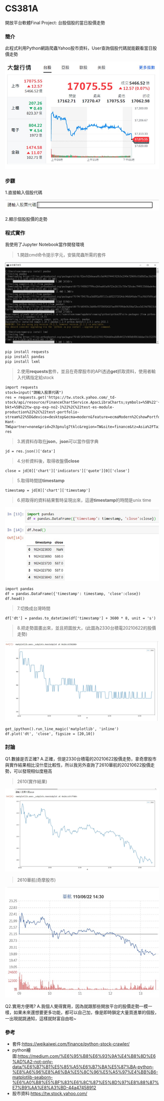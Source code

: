 # CS381A

開放平台軟體Final Project: 台股個股的當日股價走勢

### 簡介
此程式利用Python網路爬蟲Yahoo股市資料，User查詢個股代碼就能觀看當日股價走勢

![image](https://github.com/happy34083408/CS381A/blob/main/twstock.jpg)
### 步驟
1.直接輸入個股代碼

![image](https://github.com/happy34083408/CS381A/blob/main/input.jpg)

2.顯示個股股價的走勢

### 程式實作
我使用了Jupyter Notebook當作開發環境

> 1.開啟cmd命令提示字元，安裝爬蟲所需的套件

![image](https://github.com/happy34083408/CS381A/blob/main/cmd.jpg)
```
pip install requests
pip install pandas
pip install lxml
```

> 2.使用**requests**套件，並且在奇摩股市的API透過**get**抓取資料，使用者輸入代碼指定給stock
```
import requests
stock=input("請輸入股票代碼")
res = requests.get('https://tw.stock.yahoo.com/_td-stock/api/resource/FinanceChartService.ApacLibraCharts;symbols=%5B%22'+stock+'.TW%22%5D;type=tick?bkt=%5B%22tw-qsp-exp-no2-1%22%2C%22test-es-module-production%22%2C%22test-portfolio-stream%22%5D&device=desktop&ecma=modern&feature=ecmaModern%2CshowPortfolioStream&intl=tw&lang=zh-Hant-TW&partner=none&prid=2h3pnulg7tklc&region=TW&site=finance&tz=Asia%2FTaipei&ver=1.2.902&returnMeta=true')
res
```

> 3.將資料存取在**json**，**json**可以當作個字典
```
jd = res.json()['data']
```

> 4.分析資料後，取得收盤價**close**
```
close = jd[0]['chart']['indicators']['quote'][0]['close']
```

> 5.取得時間搓**timestamp**
```
timestamp = jd[0]['chart']['timestamp']
```

> 6.把取得的資料結果暫時呈現出來，這邊**timestamp**的時間是unix time

![image](https://github.com/happy34083408/CS381A/blob/main/df.jpg)
```
import pandas
df = pandas.DataFrame({'timestamp': timestamp, 'close':close})
df.head()
```

> 7.切換成台灣時間
```
df['dt'] = pandas.to_datetime(df['timestamp'] + 3600 * 8, unit = 's')
```

> 8.把走勢圖畫出來，並且把圖放大，(此圖為2330台積電20210622的股價走勢)

![image](https://github.com/happy34083408/CS381A/blob/main/result.jpg)
```
get_ipython().run_line_magic('matplotlib', 'inline')
df.plot('dt', 'close', figsize = [20,10])
```

### 討論
Q1.數據是否正確?
A.正確，但是2330台積電的20210622股價走勢，拿奇摩股市與實作結果相比沒什麼比較性，所以我另外查詢了2610華航的20210622股價走勢，可以發現相似度極高

> 2610(實作結果)

![image](https://github.com/happy34083408/CS381A/blob/main/2610.jpg)

> 2610華航(奇摩股市)

![image](https://github.com/happy34083408/CS381A/blob/main/yahoo2610.jpg)

Q2.實用方便嗎?
A.我個人覺得實用，因為就跟那些開放平台的股價走勢一模一樣，如果未來還想要更多功能，都可以自己加，像是即時鎖定大量買進單的個股，一出現就跳通知，這樣就財富自由啦~

### 參考
- 套件:https://weikaiwei.com/finance/python-stock-crawler/
- python繪圖:https://medium.com/%E6%95%B8%E6%93%9A%E4%B8%8D%E6%AD%A2-not-only-data/%E6%B7%B1%E5%85%A5%E6%B7%BA%E5%87%BA-python-%E8%A6%96%E8%A6%BA%E5%8C%96%E5%A5%97%E4%BB%B6-matplotlib-seaborn-%E6%A0%B8%E5%BF%83%E6%8C%87%E5%8D%97%E8%88%87%E7%B9%AA%E8%A3%BD-44a47458912
- 股市資料:https://tw.stock.yahoo.com/
